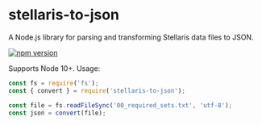 # stellaris-to-json

A Node.js library for parsing and transforming Stellaris data files to JSON.

[![npm version](https://badge.fury.io/js/stellaris-to-json.svg)](https://badge.fury.io/js/stellaris-to-json)

Supports Node 10+. Usage:

```js
const fs = require('fs');
const { convert } = require('stellaris-to-json');

const file = fs.readFileSync('00_required_sets.txt', 'utf-8');
const json = convert(file);
```
